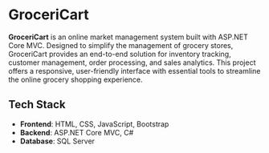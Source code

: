 # GroceriCart

**GroceriCart** is an online market management system built with ASP.NET Core MVC. Designed to simplify the management of grocery stores, GroceriCart provides an end-to-end solution for inventory tracking, customer management, order processing, and sales analytics. This project offers a responsive, user-friendly interface with essential tools to streamline the online grocery shopping experience.

## Tech Stack

- **Frontend**: HTML, CSS, JavaScript, Bootstrap
- **Backend**: ASP.NET Core MVC, C#
- **Database**: SQL Server

  
